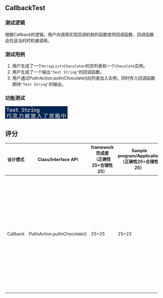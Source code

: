 ## CallbackTest

### 测试逻辑

根据Callback的逻辑，用户向调用实现回调机制的函数提供回调函数，回调函数会在适当的时机被调用。

### 测试用例

1. 用户生成了一个`ArrayList<Chocolate>`的空列表和一个`Chocolate`实例。
2. 用户生成了一个输出`"Test String"`的回调函数。
3. 用户通过PutInAction.putInChocolate()向列表加入实例，同时传入回调函数期待`"Test String"`的输出。

### 功能测试

![Callback Test](../img/CallbackTest.jpg)

## 评分

| 设计模式 | Class/Interface API          | framework完成度<br />（正确性25+合理性25） | Sample program/Application<br />（正确性25+合理性25） | 备注                                                         |
| -------- | ---------------------------- | ------------------------------------------ | ----------------------------------------------------- | ------------------------------------------------------------ |
| Callback | PutInAction.putInChocolate() | 25+25                                      | 25+23                                                 | 【次要问题】支持回调函数输入和输出类型均为`void`。没有体现回调函数处理函数内部不同数据输入并给予相应输出的特性。 |

